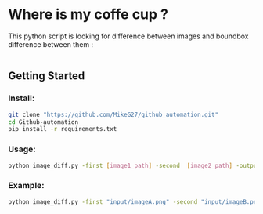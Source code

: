 # Where is my coffe cup ?

This python script is looking for difference between images and boundbox difference between them  : 

<Image>

## Getting Started 

### Install: 

```bash
git clone "https://github.com/MikeG27/github_automation.git"
cd Github-automation
pip install -r requirements.txt
```


### Usage:
```bash
python image_diff.py -first [image1_path] -second  [image2_path] -output "output"

```

### Example:
```bash
python image_diff.py -first "input/imageA.png" -second "input/imageB.png" -output "output"

```
